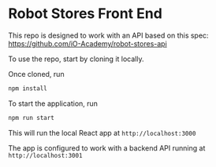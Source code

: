 # Robot Stores Front End

This repo is designed to work with an API based on this spec:
https://github.com/iO-Academy/robot-stores-api

To use the repo, start by cloning it locally.

Once cloned, run
```bash
npm install
```

To start the application, run
```bash
npm run start
```

This will run the local React app at `http://localhost:3000`

The app is configured to work with a backend API running at `http://localhost:3001`
